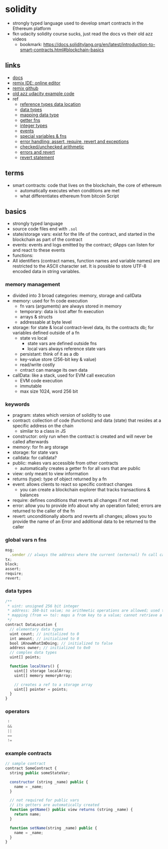 # solidity

- strongly typed language used to develop smart contracts in the Ethereum platform
- fkn udacity solidity course sucks, just read the docs vs their old azz videos
  - bookmark: https://docs.soliditylang.org/en/latest/introduction-to-smart-contracts.html#blockchain-basics

## links

- [docs](https://docs.soliditylang.org/en/latest/index.html#getting-started)
- [remix IDE: online editor](https://remix.ethereum.org)
- [remix github](https://github.com/ethereum/remix-project)
- [old azz udacity example code](https://github.com/udacity/nd1309-work-code/tree/master/Course_Identity_And_Smart_Contracts/solidity)
- ref
  - [reference types data location](https://docs.soliditylang.org/en/latest/types.html#reference-types)
  - [data types](https://docs.soliditylang.org/en/latest/types.html)
  - [mapping data type](https://docs.soliditylang.org/en/latest/types.html#mapping-types)
  - [getter fns](https://docs.soliditylang.org/en/latest/contracts.html#getter-functions)
  - [integer types](https://docs.soliditylang.org/en/latest/types.html#integers)
  - [events](https://docs.soliditylang.org/en/latest/contracts.html#events)
  - [special variables & fns](https://docs.soliditylang.org/en/latest/units-and-global-variables.html#special-variables-functions)
  - [error handling: assert, require, revert and exceptions](https://docs.soliditylang.org/en/latest/control-structures.html#assert-and-require)
  - [checked/unchecked arithmetic](https://docs.soliditylang.org/en/latest/control-structures.html#unchecked)
  - [errors and revert](https://docs.soliditylang.org/en/latest/contracts.html#errors)
  - [revert statement](https://docs.soliditylang.org/en/latest/control-structures.html#revert-statement)

## terms

- smart contracts: code that lives on the blockchain, the core of ethereum
  - automatically executes when conditions are met
  - what differentiates ethereum from bitcoin Script

## basics

- strongly typed language
- source code files end with `.sol`
- state/storage vars: exist for the life of the contract, and started in the blockchain as part of the contract
- events: events and logs emitted by the contract; dApps can listen for and react to these events
- functions:
- All identifiers (contract names, function names and variable names) are restricted to the ASCII character set. It is possible to store UTF-8 encoded data in string variables.

### memory management

- divided into 3 broad categories: memory, storage and callData
- memory: used for fn code execution
  - fn vars (arguments) are always stored in memory
  - temporary: data is lost after fn execution
  - arrays & structs
  - addressable at byte level
- storage: for state & local contract-level data, its the contracts db; for variables defined outside of a fn
  - state vs local
    - state vars are defined outside fns
    - local vars always reference state vars
  - persistant: think of it as a db
  - key-value store (256-bit key & value)
  - read/write costly
  - cntract can manage its own data
- callData: like a stack, used for EVM call execution
  - EVM code execution
  - immutable
  - max size 1024, word 256 bit

### keywords

- pragram: states which version of solidity to use
- contract: collection of code (functions) and data (state) that resides at a specific address on the chain
  - similar to a class in JS
- constructor: only run when the contract is created and will never be called afterwards
- memory: for fn arg storage
- storage: for state vars
- calldata: for calldata?
- public: makes vars accessible from other contracts
  - automatically creates a getter fn for all vars that are public
- view: only meant to view information
- returns (type): type of object returned by a fn
- event: allows clients to react so specific contract changes
  - you can create a blockchain explorer that tracks transactions & balances
- require: defines conditions that reverts all changes if not met
- error: allow you to provide info about why an operation failed; errors are returned to the caller of the fn
- revert: unconditionally aborts and reverts all changes; allows you to provide the name of an Error and additional data to be returned to the caller

### global vars n fns

```js
msg;
  .sender // always the address where the current (external) fn call came from
tx;
block;
assert;
require;
revert;

```

### data types

```js
/**
 * uint: unsigned 256 bit integer
 * address: 160-bit value; no arithmetic operations are allowed; used to store contract address, or a hash of hte public half of a keypair belonging to external accounts
 * mapping (from => to): maps a from key to a value; cannot retrieve a list of all the keys of a mapping, nor a list of all values; or whats been added, or be used within a context there its not needed
 */
contract DataLocation {
  // elementary data types
  uint count; // initialized to 0
  int amount; // initialized to 0
  bool iKnowWhatImDoing; // initialized to false
  address owner; // initialized to 0x0
  // complex data types
  uint[] points;

  function localVars() {
    uint[] storage localArray;
    uint[] memory memoryArray;

    // creates a ref to a storage array
    uint[] pointer = points;
  }
}

```

### operators

```js
 !
 &&
 ||
 ==
 !=

```

### example contracts

```js
// sample contract
contract SomeContract {
  string public someStateVar;

  constructor (string _name) public {
    name = _name;
  }

  // not required for public vars
  // its getters are automatically created
  function getName() public view returns (string _name) {
    return name;
  }

  function setName(string _name) public {
    name = _name;
  }
}

```
